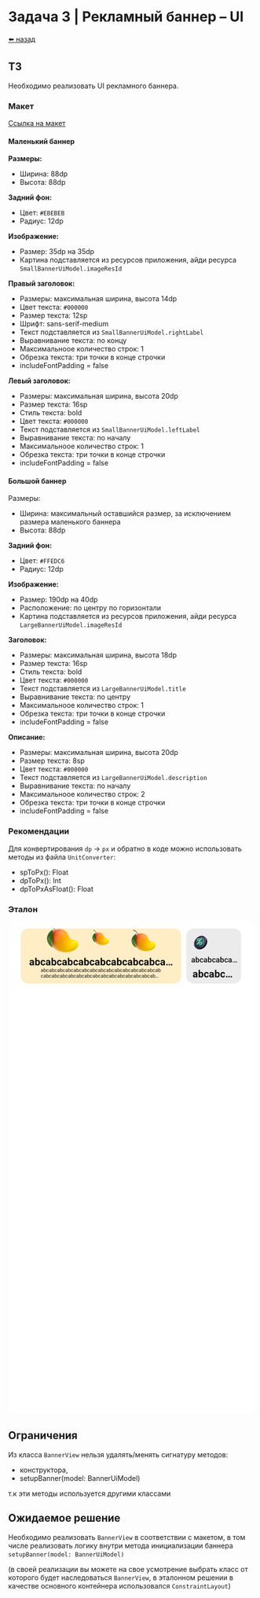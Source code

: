 #  Задача 3 | Рекламный баннер – UI

[⬅️ назад](../README.md)

## ТЗ

Необходимо реализовать UI рекламного баннера.

### Макет

[Ссылка на макет](https://www.figma.com/design/M0ekYZvZTfk2bVRLjEtGLf/PROD-%E2%80%93-mobile-%E2%80%93-2025?node-id=1-36810&t=DVqWIKOgFAEaAa4D-4)

#### Маленький баннер

**Размеры:**
* Ширина: 88dp
* Высота: 88dp

**Задний фон:**
* Цвет: `#EBEBEB`
* Радиус: 12dp

**Изображение:**
* Размер: 35dp на 35dp
* Картина подставляется из ресурсов приложения, айди ресурса `SmallBannerUiModel.imageResId`

**Правый заголовок:**
* Размеры: максимальная ширина, высота 14dp
* Цвет текста: `#000000`
* Размер текста: 12sp
* Шрифт: sans-serif-medium
* Текст подставляется из `SmallBannerUiModel.rightLabel`
* Выравнивание текста: по концу
* Максимальноое количество строк: 1
* Обрезка текста: три точки в конце строчки
* includeFontPadding = false

**Левый заголовок:**
* Размеры: максимальная ширина, высота 20dp
* Размер текста: 16sp
* Cтиль текста: bold
* Цвет текста: `#000000`
* Текст подставляется из `SmallBannerUiModel.leftLabel`
* Выравнивание текста: по началу
* Максимальноое количество строк: 1
* Обрезка текста: три точки в конце строчки
* includeFontPadding = false

#### Большой баннер

Размеры:
* Ширина: максимальный оставшийся размер, за исключением размера маленького баннера
* Высота: 88dp

**Задний фон:**
* Цвет: `#FFEDC6`
* Радиус: 12dp

**Изображение:**
* Размер: 190dp на 40dp
* Расположение: по центру по горизонтали
* Картина подставляется из ресурсов приложения, айди ресурса `LargeBannerUiModel.imageResId`

**Заголовок:**
* Размеры: максимальная ширина, высота 18dp
* Размер текста: 16sp
* Cтиль текста: bold
* Цвет текста: `#000000`
* Текст подставляется из `LargeBannerUiModel.title`
* Выравнивание текста: по центру
* Максимальноое количество строк: 1
* Обрезка текста: три точки в конце строчки
* includeFontPadding = false

**Описание:**
* Размеры: максимальная ширина, высота 20dp
* Размер текста: 8sp
* Цвет текста: `#000000`
* Текст подставляется из `LargeBannerUiModel.description`
* Выравнивание текста: по началу
* Максимальноое количество строк: 2
* Обрезка текста: три точки в конце строчки
* includeFontPadding = false

### Рекомендации

Для конвертирования `dp` -> `px` и обратно в коде можно использовать методы из файла `UnitConverter`:
* spToPx(): Float
* dpToPx(): Int
* dpToPxAsFloat(): Float

### Эталон

![largeAndSmallBanners.png](images/reference/largeAndSmallBanners.png)

## Ограничения

Из класса `BannerView` нельзя удалять/менять сигнатуру методов:
- конструктора,
- setupBanner(model: BannerUiModel)

т.к эти методы используется другими классами

## Ожидаемое решение

Необходимо реализовать `BannerView` в соответствии с макетом, в том числе реализовать логику внутри метода инициализации баннера `setupBanner(model: BannerUiModel)`

(в своей реализации вы можете на свое усмотрение выбрать класс от которого будет наследоваться `BannerView`, в эталонном решении в качестве основного контейнера использовался `ConstraintLayout`)